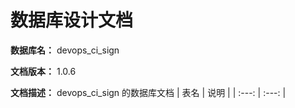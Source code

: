 # 数据库设计文档

**数据库名：** devops_ci_sign

**文档版本：** 1.0.6

**文档描述：** devops_ci_sign 的数据库文档
| 表名                  | 说明       |
| :---: | :---: |
